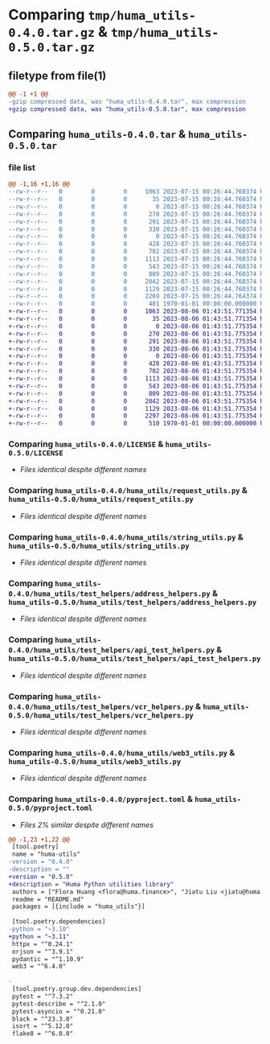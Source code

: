 # Comparing `tmp/huma_utils-0.4.0.tar.gz` & `tmp/huma_utils-0.5.0.tar.gz`

## filetype from file(1)

```diff
@@ -1 +1 @@
-gzip compressed data, was "huma_utils-0.4.0.tar", max compression
+gzip compressed data, was "huma_utils-0.5.0.tar", max compression
```

## Comparing `huma_utils-0.4.0.tar` & `huma_utils-0.5.0.tar`

### file list

```diff
@@ -1,16 +1,16 @@
--rw-r--r--   0        0        0     1063 2023-07-15 00:26:44.760374 huma_utils-0.4.0/LICENSE
--rw-r--r--   0        0        0       35 2023-07-15 00:26:44.760374 huma_utils-0.4.0/README.md
--rw-r--r--   0        0        0        0 2023-07-15 00:26:44.760374 huma_utils-0.4.0/huma_utils/__init__.py
--rw-r--r--   0        0        0      270 2023-07-15 00:26:44.760374 huma_utils-0.4.0/huma_utils/async_utils.py
--rw-r--r--   0        0        0      291 2023-07-15 00:26:44.760374 huma_utils-0.4.0/huma_utils/chain_utils.py
--rw-r--r--   0        0        0      330 2023-07-15 00:26:44.760374 huma_utils-0.4.0/huma_utils/datetime_utils.py
--rw-r--r--   0        0        0        0 2023-07-15 00:26:44.760374 huma_utils-0.4.0/huma_utils/py.typed
--rw-r--r--   0        0        0      428 2023-07-15 00:26:44.760374 huma_utils-0.4.0/huma_utils/pydantic_utils.py
--rw-r--r--   0        0        0      702 2023-07-15 00:26:44.760374 huma_utils-0.4.0/huma_utils/request_utils.py
--rw-r--r--   0        0        0     1113 2023-07-15 00:26:44.760374 huma_utils-0.4.0/huma_utils/string_utils.py
--rw-r--r--   0        0        0      543 2023-07-15 00:26:44.760374 huma_utils-0.4.0/huma_utils/test_helpers/address_helpers.py
--rw-r--r--   0        0        0      809 2023-07-15 00:26:44.760374 huma_utils-0.4.0/huma_utils/test_helpers/api_test_helpers.py
--rw-r--r--   0        0        0     2042 2023-07-15 00:26:44.760374 huma_utils-0.4.0/huma_utils/test_helpers/vcr_helpers.py
--rw-r--r--   0        0        0     1129 2023-07-15 00:26:44.760374 huma_utils-0.4.0/huma_utils/web3_utils.py
--rw-r--r--   0        0        0     2269 2023-07-15 00:26:44.764374 huma_utils-0.4.0/pyproject.toml
--rw-r--r--   0        0        0      481 1970-01-01 00:00:00.000000 huma_utils-0.4.0/PKG-INFO
+-rw-r--r--   0        0        0     1063 2023-08-06 01:43:51.771354 huma_utils-0.5.0/LICENSE
+-rw-r--r--   0        0        0       35 2023-08-06 01:43:51.771354 huma_utils-0.5.0/README.md
+-rw-r--r--   0        0        0        0 2023-08-06 01:43:51.775354 huma_utils-0.5.0/huma_utils/__init__.py
+-rw-r--r--   0        0        0      270 2023-08-06 01:43:51.775354 huma_utils-0.5.0/huma_utils/async_utils.py
+-rw-r--r--   0        0        0      291 2023-08-06 01:43:51.775354 huma_utils-0.5.0/huma_utils/chain_utils.py
+-rw-r--r--   0        0        0      330 2023-08-06 01:43:51.775354 huma_utils-0.5.0/huma_utils/datetime_utils.py
+-rw-r--r--   0        0        0        0 2023-08-06 01:43:51.775354 huma_utils-0.5.0/huma_utils/py.typed
+-rw-r--r--   0        0        0      428 2023-08-06 01:43:51.775354 huma_utils-0.5.0/huma_utils/pydantic_utils.py
+-rw-r--r--   0        0        0      702 2023-08-06 01:43:51.775354 huma_utils-0.5.0/huma_utils/request_utils.py
+-rw-r--r--   0        0        0     1113 2023-08-06 01:43:51.775354 huma_utils-0.5.0/huma_utils/string_utils.py
+-rw-r--r--   0        0        0      543 2023-08-06 01:43:51.775354 huma_utils-0.5.0/huma_utils/test_helpers/address_helpers.py
+-rw-r--r--   0        0        0      809 2023-08-06 01:43:51.775354 huma_utils-0.5.0/huma_utils/test_helpers/api_test_helpers.py
+-rw-r--r--   0        0        0     2042 2023-08-06 01:43:51.775354 huma_utils-0.5.0/huma_utils/test_helpers/vcr_helpers.py
+-rw-r--r--   0        0        0     1129 2023-08-06 01:43:51.775354 huma_utils-0.5.0/huma_utils/web3_utils.py
+-rw-r--r--   0        0        0     2297 2023-08-06 01:43:51.775354 huma_utils-0.5.0/pyproject.toml
+-rw-r--r--   0        0        0      510 1970-01-01 00:00:00.000000 huma_utils-0.5.0/PKG-INFO
```

### Comparing `huma_utils-0.4.0/LICENSE` & `huma_utils-0.5.0/LICENSE`

 * *Files identical despite different names*

### Comparing `huma_utils-0.4.0/huma_utils/request_utils.py` & `huma_utils-0.5.0/huma_utils/request_utils.py`

 * *Files identical despite different names*

### Comparing `huma_utils-0.4.0/huma_utils/string_utils.py` & `huma_utils-0.5.0/huma_utils/string_utils.py`

 * *Files identical despite different names*

### Comparing `huma_utils-0.4.0/huma_utils/test_helpers/address_helpers.py` & `huma_utils-0.5.0/huma_utils/test_helpers/address_helpers.py`

 * *Files identical despite different names*

### Comparing `huma_utils-0.4.0/huma_utils/test_helpers/api_test_helpers.py` & `huma_utils-0.5.0/huma_utils/test_helpers/api_test_helpers.py`

 * *Files identical despite different names*

### Comparing `huma_utils-0.4.0/huma_utils/test_helpers/vcr_helpers.py` & `huma_utils-0.5.0/huma_utils/test_helpers/vcr_helpers.py`

 * *Files identical despite different names*

### Comparing `huma_utils-0.4.0/huma_utils/web3_utils.py` & `huma_utils-0.5.0/huma_utils/web3_utils.py`

 * *Files identical despite different names*

### Comparing `huma_utils-0.4.0/pyproject.toml` & `huma_utils-0.5.0/pyproject.toml`

 * *Files 2% similar despite different names*

```diff
@@ -1,23 +1,22 @@
 [tool.poetry]
 name = "huma-utils"
-version = "0.4.0"
-description = ""
+version = "0.5.0"
+description = "Huma Python utilities library"
 authors = ["Flora Huang <flora@huma.finance>", "Jiatu Liu <jiatu@huma.finance>"]
 readme = "README.md"
 packages = [{include = "huma_utils"}]
 
 [tool.poetry.dependencies]
-python = "~3.10"
+python = "~3.11"
 httpx = "^0.24.1"
 orjson = "^3.9.1"
 pydantic = "^1.10.9"
 web3 = "^6.4.0"
 
-
 [tool.poetry.group.dev.dependencies]
 pytest = "^7.3.2"
 pytest-describe = "^2.1.0"
 pytest-asyncio = "^0.21.0"
 black = "^23.3.0"
 isort = "^5.12.0"
 flake8 = "^6.0.0"
```


